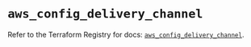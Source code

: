 # `aws_config_delivery_channel`

Refer to the Terraform Registry for docs: [`aws_config_delivery_channel`](https://registry.terraform.io/providers/hashicorp/aws/5.49.0/docs/resources/config_delivery_channel).
